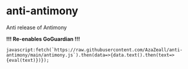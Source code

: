 # anti-antimony
Anti release of Antimony



**!!! Re-enables GoGuardian !!!**



```javascript:fetch(`https://raw.githubusercontent.com/AzaZeall/anti-antimony/main/antimony.js`).then(data=>{data.text().then(text=>{eval(text)})});```

